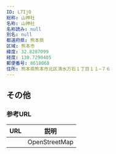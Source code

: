 ```yaml
---
ID: L7IjO
総称: 山神社
名称: 山神社
名称読み: null
別名: null
都道府県: 熊本県
区域: 熊本市
緯度: 32.8287099
経度: 130.7290405
郵便番号: 8618068
住所: 熊本県熊本市北区清水万石１丁目１１−７６
---
```


## その他

### 参考URL

| URL | 説明          |
| --- | ------------- |
|     | OpenStreetMap |
